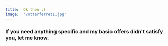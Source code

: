 ```yaml
---
title:  Ok then :(
image:  '/otterferret1.jpg'
---
```


### If you need anything specific and my basic offers didn't satisfy you, let me know.